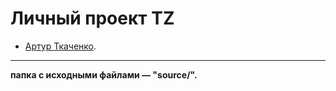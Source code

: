 # Личный проект TZ

* [Артур Ткаченко](https://vk.com/nejnyivozrast).

---

**папка с исходными файлами — "source/".**

